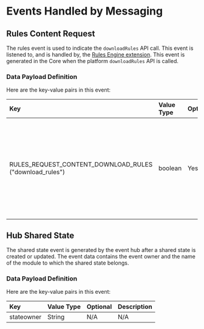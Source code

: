 # Events Handled by Messaging

## Rules Content Request

The rules event is used to indicate the `downloadRules` API call. This event is listened to, and is handled by, the [Rules Engine extension](../../../rules-engine/). This event is generated in the Core when the platform `downloadRules` API is called.

### Data Payload Definition

Here are the key-value pairs in this event:

| **Key** | **Value Type** | **Optional** | **Description** |
| :--- | :--- | :--- | :--- |
| RULES\_REQUEST\_CONTENT\_DOWNLOAD\_RULES \("download\_rules"\) | boolean | Yes | Key indicates that the Request Content event is specifically for the extension to download rules from the rules URL  in the latest configuration. |

## Hub Shared State

The shared state event is generated by the event hub after a shared state is created or updated. The event data contains the event owner and the name of the module to which the shared state belongs.

### Data Payload Definition

Here are the key-value pairs in this event:

| **Key** | **Value Type** | **Optional** | **Description** |
| :--- | :--- | :--- | :--- |
| stateowner | String | N/A | N/A |

